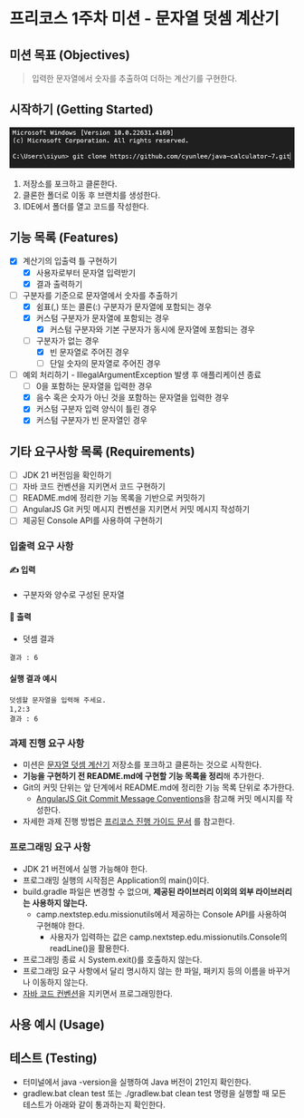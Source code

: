 # 프리코스 1주차 미션 - 문자열 덧셈 계산기

## 미션 목표 (Objectives)

> 입력한 문자열에서 숫자를 추출하여 더하는 계산기를 구현한다.

## 시작하기 (Getting Started)

<img alt='시작하기' src="./git.png" style="width: 600px"/>

1. 저장소를 포크하고 클론한다.
2. 클론한 폴더로 이동 후 브랜치를 생성한다.
3. IDE에서 폴더를 열고 코드를 작성한다.

## 기능 목록 (Features)

- [x] 계산기의 입출력 틀 구현하기
    - [x] 사용자로부터 문자열 입력받기
    - [x] 결과 출력하기
- [ ] 구분자를 기준으로 문자열에서 숫자를 추출하기
    - [x] 쉼표(,) 또는 콜론(:) 구분자가 문자열에 포함되는 경우
    - [x] 커스텀 구분자가 문자열에 포함되는 경우
        - [x] 커스텀 구분자와 기본 구분자가 동시에 문자열에 포함되는 경우
    - [ ] 구분자가 없는 경우
        - [x] 빈 문자열로 주어진 경우
        - [ ] 단일 숫자의 문자열로 주어진 경우
- [ ] 예외 처리하기 - IllegalArgumentException 발생 후 애플리케이션 종료
    - [ ] 0을 포함하는 문자열을 입력한 경우
    - [x] 음수 혹은 숫자가 아닌 것을 포함하는 문자열을 입력한 경우
    - [x] 커스텀 구분자 입력 양식이 틀린 경우
    - [x] 커스텀 구분자가 빈 문자열인 경우

## 기타 요구사항 목록 (Requirements)

- [ ] JDK 21 버전임을 확인하기
- [ ] 자바 코드 컨벤션을 지키면서 코드 구현하기
- [ ] README.md에 정리한 기능 목록을 기반으로 커밋하기
- [ ] AngularJS Git 커밋 메시지 컨벤션을 지키면서 커밋 메시지 작성하기
- [ ] 제공된 Console API를 사용하여 구현하기

### 입출력 요구 사항

#### ✍️ 입력

- 구분자와 양수로 구성된 문자열

#### 📃 출력

- 덧셈 결과

```shell
결과 : 6
```

#### 실행 결과 예시

```shell
덧셈할 문자열을 입력해 주세요.
1,2:3
결과 : 6
```

### 과제 진행 요구 사항

- 미션은 [문자열 덧셈 계산기](https://github.com/woowacourse-precourse/java-calculator-7) 저장소를 포크하고 클론하는 것으로 시작한다.
- **기능을 구현하기 전 README.md에 구현할 기능 목록을 정리**해 추가한다.
- Git의 커밋 단위는 앞 단계에서 README.md에 정리한 기능 목록 단위로 추가한다.
    - [AngularJS Git Commit Message Conventions](https://gist.github.com/stephenparish/9941e89d80e2bc58a153)을 참고해 커밋
      메시지를 작성한다.
- 자세한 과제 진행
  방법은 [프리코스 진행 가이드 문서](https://github.com/woowacourse/woowacourse-docs/tree/main/precourse#%EC%A0%9C%EC%B6%9C-%EA%B0%80%EC%9D%B4%EB%93%9C)
  를 참고한다.

### 프로그래밍 요구 사항

- JDK 21 버전에서 실행 가능해야 한다.
- 프로그래밍 실행의 시작점은 Application의 main()이다.
- build.gradle 파일은 변경할 수 없으며, **제공된 라이브러리 이외의 외부 라이브러리는 사용하지 않는다.**
    - camp.nextstep.edu.missionutils에서 제공하는 Console API를 사용하여 구현해야 한다.
        - 사용자가 입력하는 값은 camp.nextstep.edu.missionutils.Console의 readLine()을 활용한다.
- 프로그래밍 종료 시 System.exit()를 호출하지 않는다.
- 프로그래밍 요구 사항에서 달리 명시하지 않는 한 파일, 패키지 등의 이름을 바꾸거나 이동하지 않는다.
- [자바 코드 컨벤션](https://github.com/woowacourse/woowacourse-docs/tree/main/styleguide/java)을 지키면서 프로그래밍한다.

## 사용 예시 (Usage)

## 테스트 (Testing)

- 터미널에서 java -version을 실행하여 Java 버전이 21인지 확인한다.
- gradlew.bat clean test 또는 ./gradlew.bat clean test 명령을 실행할 때 모든 테스트가 아래와 같이 통과하는지 확인한다.







